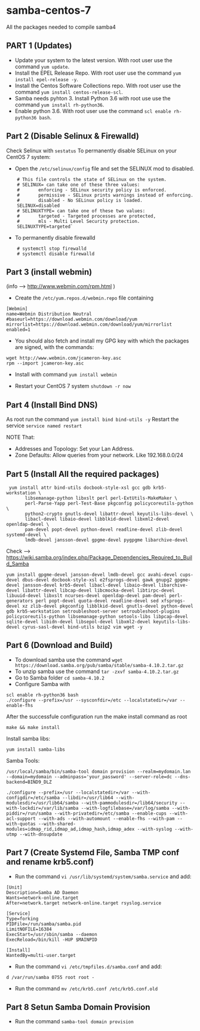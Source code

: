 # samba-centos-7
All the packages needed to compile samba4

## PART 1 (Updates)
- Update your system to the latest version. With root user use the command `yum update`.
- Install the EPEL Release Repo. With root user use the command `yum install epel-release -y`.
- Install the Centos Software Collections repo. With root user use the command `yum install centos-release-scl`.
- Samba needs pyhton 3. Install Python 3.6 with root use use the command `yum install rh-python36`.
- Enable python 3.6. With root user use the command `scl enable rh-python36 bash`.

## Part 2 (Disable Selinux & Firewalld)
Check Selinux with `sestatus`
To permanently disable SELinux on your CentOS 7 system:
- Open the `/etc/selinux/config` file and set the SELINUX mod to disabled.
```
    # This file controls the state of SELinux on the system.
    # SELINUX= can take one of these three values:
    #       enforcing - SELinux security policy is enforced.
    #       permissive - SELinux prints warnings instead of enforcing.
    #       disabled - No SELinux policy is loaded.
    SELINUX=disabled
    # SELINUXTYPE= can take one of these two values:
    #       targeted - Targeted processes are protected,
    #       mls - Multi Level Security protection.
    SELINUXTYPE=targeted`
```
- To permanently disable firewalld
```
    # systemctl stop firewalld
    # systemctl disable firewalld
```

## Part 3 (install webmin)
(info --> http://www.webmin.com/rpm.html )
- Create the `/etc/yum.repos.d/webmin.repo` file containing 
```
[Webmin]
name=Webmin Distribution Neutral
#baseurl=https://download.webmin.com/download/yum
mirrorlist=https://download.webmin.com/download/yum/mirrorlist
enabled=1
```
- You should also fetch and install my GPG key with which the packages are signed, with the commands:
```
wget http://www.webmin.com/jcameron-key.asc
rpm --import jcameron-key.asc
```
- Install with command `yum install webmin`


- Restart your CentOS 7 system `shutdown -r now`

## Part 4 (Install Bind DNS)
As root run the command `yum install bind bind-utils -y`
Restart the service `service named restart`

NOTE That:
- Addresses and Topology: Set your Lan Address.
- Zone Defaults: Allow queries from your network. Like 192.168.0.0/24


## Part 5 (Install All the required packages)

```
 yum install attr bind-utils docbook-style-xsl gcc gdb krb5-workstation \
       libsemanage-python libxslt perl perl-ExtUtils-MakeMaker \
       perl-Parse-Yapp perl-Test-Base pkgconfig policycoreutils-python \
       python2-crypto gnutls-devel libattr-devel keyutils-libs-devel \
       libacl-devel libaio-devel libblkid-devel libxml2-devel openldap-devel \
       pam-devel popt-devel python-devel readline-devel zlib-devel systemd-devel \
       lmdb-devel jansson-devel gpgme-devel pygpgme libarchive-devel
```
Check --> https://wiki.samba.org/index.php/Package_Dependencies_Required_to_Build_Samba

```
yum install gpgme-devel jansson-devel lmdb-devel gcc avahi-devel cups-devel dbus-devel docbook-style-xsl e2fsprogs-devel gawk gnupg2 gpgme-devel jansson-devel krb5-devel libacl-devel libaio-devel libarchive-devel libattr-devel libcap-devel libcmocka-devel libtirpc-devel libuuid-devel libxslt ncurses-devel openldap-devel pam-devel perl-generators perl popt-devel quota-devel readline-devel sed xfsprogs-devel xz zlib-devel pkgconfig libblkid-devel gnutls-devel python-devel gdb krb5-workstation setroubleshoot-server setroubleshoot-plugins policycoreutils-python libsemanage-python setools-libs libpcap-devel sqlite-devel libidn-devel libsepol-devel libxml2-devel keyutils-libs-devel cyrus-sasl-devel bind-utils bzip2 vim wget -y
```

## Part 6 (Download and Build)
- To download samba use the command `wget https://download.samba.org/pub/samba/stable/samba-4.10.2.tar.gz`
- To unzip samba use the command `tar -zxvf samba-4.10.2.tar.gz`
- Go to Samba folder `cd samba-4.10.2`
- Configure Samba with 

```
scl enable rh-python36 bash
./configure --prefix=/usr --sysconfdir=/etc --localstatedir=/var --enable-fhs
```

After the successfule configuration run the make install command as root
```
make && make install
```

Install samba libs:
```
yum install samba-libs
```


Samba Tools:
```
/usr/local/samba/bin/samba-tool domain provision --realm=mydomain.lan --domain=mydomain --adminpass='your_password' --server-role=dc --dns-backend=BIND9_DLZ
```

```
./configure --prefix=/usr --localstatedir=/var --with-configdir=/etc/samba --libdir=/usr/lib64 --with-modulesdir=/usr/lib64/samba --with-pammodulesdir=/lib64/security --with-lockdir=/var/lib/samba --with-logfilebase=/var/log/samba --with-piddir=/run/samba --with-privatedir=/etc/samba --enable-cups --with-acl-support --with-ads --with-automount --enable-fhs --with-pam --with-quotas --with-shared-modules=idmap_rid,idmap_ad,idmap_hash,idmap_adex --with-syslog --with-utmp --with-dnsupdate
```


## Part 7 (Create Systemd File, Samba TMP conf and rename krb5.conf)
- Run the command `vi /usr/lib/systemd/system/samba.service` and add:
```
[Unit]
Description=Samba AD Daemon
Wants=network-online.target
After=network.target network-online.target rsyslog.service

[Service]
Type=forking
PIDFile=/run/samba/samba.pid
LimitNOFILE=16384
ExecStart=/usr/sbin/samba --daemon
ExecReload=/bin/kill -HUP $MAINPID

[Install]
WantedBy=multi-user.target
```
- Run the command `vi /etc/tmpfiles.d/samba.conf` and add:
```
d /var/run/samba 0755 root root -
```
- Run the command `mv /etc/krb5.conf /etc/krb5.conf.old`

## Part 8 Setun Samba Domain Provision
- Run the command `samba-tool domain provision`
